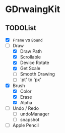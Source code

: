 # GDrwaingKit

## TODOList

- [x] `Frame` vs `Bound`
- [ ] Draw
  - [x] Draw Path
  - [x] Scrollable
  - [x] Device Rotate
  - [x] Get Scale
  - [ ] Smooth Drawing
  - [ ] 'pt' to 'px'
- [x] Brush
  - [x] Color
  - [x] Erase
  - [x] Alpha
- [ ] Undo / Redo
  - [ ] undoManager
  - [ ] snapshot
- [ ] Apple Pencil